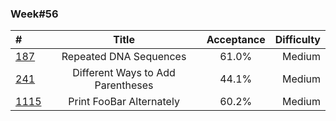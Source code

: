 
### Week#56

| # | Title | Acceptance | Difficulty
| :------------ |:---------------:| :-----:| -----:|
| [187](https://leetcode.com/problems/repeated-dna-sequences/) | Repeated DNA Sequences | 61.0% | Medium |
| [241](https://leetcode.com/problems/different-ways-to-add-parentheses/) | Different Ways to Add Parentheses | 44.1% | Medium |
| [1115](https://leetcode.com/problems/print-foobar-alternately/) | Print FooBar Alternately | 60.2% | Medium |
